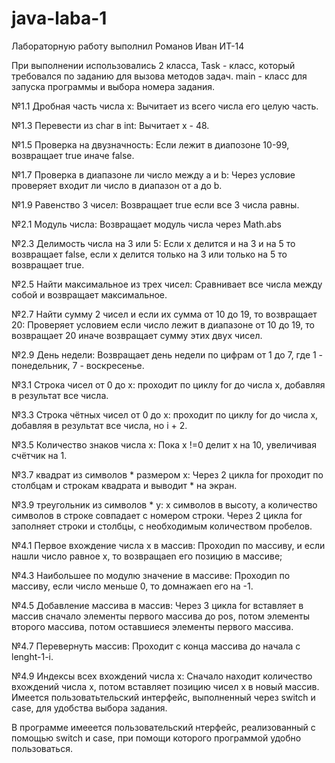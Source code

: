 # java-laba-1
Лабораторную работу выполнил Романов Иван ИТ-14

При выполнении использовались 2 класса, Task - класс, который требовался по заданию для вызова методов задач. main - класс для запуска программы и выбора номера задания.

№1.1 Дробная часть числа x: Вычитает из всего числа его целую часть.

№1.3 Перевести из char в int: Вычитает x - 48.

№1.5 Проверка на двузначность: Если лежит в диапозоне 10-99, возвращает true иначе false.

№1.7 Проверка в диапазоне ли число между a и b: Через условие проверяет входит ли число в диапазон от a до b.

№1.9 Равенство 3 чисел: Возвращает true если все 3 числа равны.

№2.1 Модуль числа: Возвращает модуль числа через Math.abs

№2.3 Делимость числа на 3 или 5: Если x делится и на 3 и на 5 то возвращает false, если x делится только на 3 или только на 5 то возвращает true.

№2.5 Найти максимальное из трех чисел: Сравнивает все числа между собой и возвращает максимальное.

№2.7 Найти сумму 2 чисел и если их сумма от 10 до 19, то возвращает 20: Проверяет условием если число лежит в диапазоне от 10 до 19, то возвращает 20 иначе возвращает сумму этих двух чисел.

№2.9 День недели: Возвращает день недели по цифрам от 1 до 7, где 1 - понедельник, 7 - воскресенье.

№3.1 Строка чисел от 0 до x: проходит по циклу for до числа x, добавляя в результат все числа.

№3.3 Строка чётных чисел от 0 до x: проходит по циклу for до числа x, добавляя в результат все числа, но i + 2.

№3.5 Количество знаков числа x: Пока x !=0 делит x на 10, увеличивая счётчик на 1.

№3.7 квадрат из символов * размером х: Через 2 цикла for проходит по столбцам и строкам квадрата и выводит * на экран.

№3.9 треугольник из символов * у: x символов в высоту, а количество символов в строке совпадает с номером строки. Через 2 цикла for заполняет строки и столбцы, с необходимым количеством пробелов.

№4.1 Первое вхождение числа x в массив: Проходиn по массиву, и если нашли число равное x, то возвращаеn его позицию в массиве;

№4.3 Наибольшее по модулю значение в массиве: Проходиn по массиву, если число меньше 0, то домнажаеn его на -1.

№4.5 Добавление массива в массив: Через 3 цикла for вставляет в массив сначало элементы первого массива до pos, потом элементы второго массива, потом оставшиеся элементы первого массива.

№4.7 Перевернуть массив: Проходит с конца массива до начала с lenght-1-i.

№4.9 Индексы всех вхождений числа x: Сначало находит количество вхождений числа x, потом вставляет позицию чисел x в новый массив.
Имеется пользоватьтельский интерфейс, выполненный через switch и case, для удобства выбора задания.

В программе имееется пользовательский нтерфейс, реализованный с помощью switch и case, при помощи которого программой удобно пользоваться.
